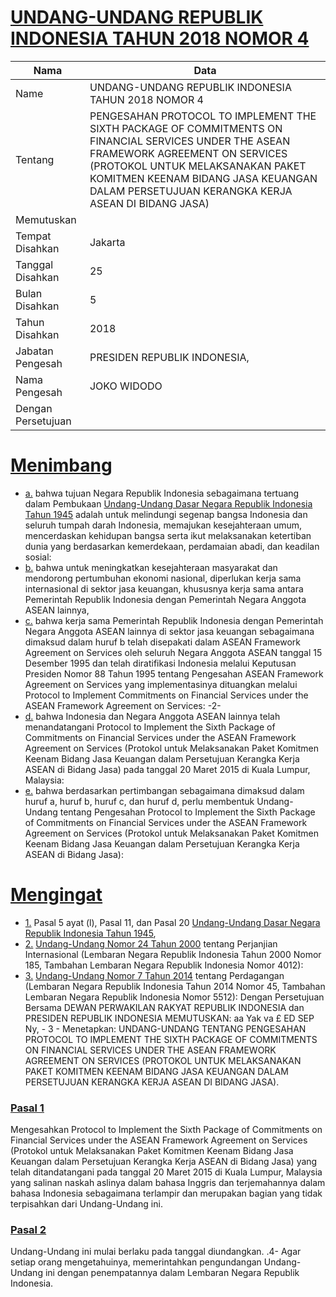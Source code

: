 # [UNDANG-UNDANG REPUBLIK INDONESIA TAHUN 2018 NOMOR 4](http://example.org/legal/peraturan/uu/2018/4)

| Nama | Data |
| ------ | ----- |
|Name|UNDANG-UNDANG REPUBLIK INDONESIA TAHUN 2018 NOMOR 4|
|Tentang| PENGESAHAN PROTOCOL TO IMPLEMENT THE SIXTH PACKAGE OF COMMITMENTS ON FINANCIAL SERVICES UNDER THE ASEAN FRAMEWORK AGREEMENT ON SERVICES (PROTOKOL UNTUK MELAKSANAKAN PAKET KOMITMEN KEENAM BIDANG JASA KEUANGAN DALAM PERSETUJUAN KERANGKA KERJA ASEAN DI BIDANG JASA)|
|Memutuskan||
|Tempat Disahkan|Jakarta|
|Tanggal Disahkan|25|
|Bulan Disahkan|5|
|Tahun Disahkan|2018|
|Jabatan Pengesah|PRESIDEN REPUBLIK INDONESIA,|
|Nama Pengesah|JOKO WIDODO|
|Dengan Persetujuan||
# [Menimbang](http://example.org/legal/peraturan/uu/2018/4/menimbang)

* [a.](http://example.org/legal/peraturan/uu/2018/4/menimbang/huruf/a) bahwa tujuan Negara Republik Indonesia sebagaimana tertuang dalam Pembukaan [Undang-Undang Dasar Negara Republik Indonesia Tahun 1945](http://example.org/legal/peraturan/uu) adalah untuk melindungi segenap bangsa Indonesia dan seluruh tumpah darah Indonesia, memajukan kesejahteraan umum, mencerdaskan kehidupan bangsa serta ikut melaksanakan ketertiban dunia yang berdasarkan kemerdekaan, perdamaian abadi, dan keadilan sosial:
* [b.](http://example.org/legal/peraturan/uu/2018/4/menimbang/huruf/b) bahwa untuk meningkatkan kesejahteraan masyarakat dan mendorong pertumbuhan ekonomi nasional, diperlukan kerja sama internasional di sektor jasa keuangan, khususnya kerja sama antara Pemerintah Republik Indonesia dengan Pemerintah Negara Anggota ASEAN lainnya,
* [c.](http://example.org/legal/peraturan/uu/2018/4/menimbang/huruf/c) bahwa kerja sama Pemerintah Republik Indonesia dengan Pemerintah Negara Anggota ASEAN lainnya di sektor jasa keuangan sebagaimana dimaksud dalam huruf b telah disepakati dalam ASEAN Framework Agreement on Services oleh seluruh Negara Anggota ASEAN tanggal 15 Desember 1995 dan telah diratifikasi Indonesia melalui Keputusan Presiden Nomor 88 Tahun 1995 tentang Pengesahan ASEAN Framework Agreement on Services yang implementasinya dituangkan melalui Protocol to Implement Commitments on Financial Services under the ASEAN Framework Agreement on Services: -2-
* [d.](http://example.org/legal/peraturan/uu/2018/4/menimbang/huruf/d) bahwa Indonesia dan Negara Anggota ASEAN lainnya telah menandatangani Protocol to Implement the Sixth Package of Commitments on Financial Services under the ASEAN Framework Agreement on Services (Protokol untuk Melaksanakan Paket Komitmen Keenam Bidang Jasa Keuangan dalam Persetujuan Kerangka Kerja ASEAN di Bidang Jasa) pada tanggal 20 Maret 2015 di Kuala Lumpur, Malaysia:
* [e.](http://example.org/legal/peraturan/uu/2018/4/menimbang/huruf/e) bahwa berdasarkan pertimbangan sebagaimana dimaksud dalam huruf a, huruf b, huruf c, dan huruf d, perlu membentuk Undang-Undang tentang Pengesahan Protocol to Implement the Sixth Package of Commitments on Financial Services under the ASEAN Framework Agreement on Services (Protokol untuk Melaksanakan Paket Komitmen Keenam Bidang Jasa Keuangan dalam Persetujuan Kerangka Kerja ASEAN di Bidang Jasa):
# [Mengingat](http://example.org/legal/peraturan/uu/2018/4/mengingat)

* [1.](http://example.org/legal/peraturan/uu/2018/4/mengingat/huruf/0001) Pasal 5 ayat (l), Pasal 11, dan Pasal 20 [Undang-Undang Dasar Negara Republik Indonesia Tahun 1945](http://example.org/legal/peraturan/uu),
* [2.](http://example.org/legal/peraturan/uu/2018/4/mengingat/huruf/0002) [Undang-Undang Nomor 24 Tahun 2000](http://example.org/legal/peraturan/uu/2000/24) tentang Perjanjian Internasional (Lembaran Negara Republik Indonesia Tahun 2000 Nomor 185, Tambahan Lembaran Negara Republik Indonesia Nomor 4012):
* [3.](http://example.org/legal/peraturan/uu/2018/4/mengingat/huruf/0003) [Undang-Undang Nomor 7 Tahun 2014](http://example.org/legal/peraturan/uu/2014/7) tentang Perdagangan (Lembaran Negara Republik Indonesia Tahun 2014 Nomor 45, Tambahan Lembaran Negara Republik Indonesia Nomor 5512): Dengan Persetujuan Bersama DEWAN PERWAKILAN RAKYAT REPUBLIK INDONESIA dan PRESIDEN REPUBLIK INDONESIA MEMUTUSKAN: aa Yak va £ ED SEP Ny, - 3 - Menetapkan: UNDANG-UNDANG TENTANG PENGESAHAN PROTOCOL TO IMPLEMENT THE SIXTH PACKAGE OF COMMITMENTS ON FINANCIAL SERVICES UNDER THE ASEAN FRAMEWORK AGREEMENT ON SERVICES (PROTOKOL UNTUK MELAKSANAKAN PAKET KOMITMEN KEENAM BIDANG JASA KEUANGAN DALAM PERSETUJUAN KERANGKA KERJA ASEAN DI BIDANG JASA).

### [Pasal 1](http://example.org/legal/peraturan/uu/2018/4/pasal/0001)
Mengesahkan Protocol to Implement the Sixth Package of Commitments on Financial Services under the ASEAN Framework Agreement on Services (Protokol untuk Melaksanakan Paket Komitmen Keenam Bidang Jasa Keuangan dalam Persetujuan Kerangka Kerja ASEAN di Bidang Jasa) yang telah ditandatangani pada tanggal 20 Maret 2015 di Kuala Lumpur, Malaysia yang salinan naskah aslinya dalam bahasa Inggris dan terjemahannya dalam bahasa Indonesia sebagaimana terlampir dan merupakan bagian yang tidak terpisahkan dari Undang-Undang ini.


### [Pasal 2](http://example.org/legal/peraturan/uu/2018/4/pasal/0002)
Undang-Undang ini mulai berlaku pada tanggal diundangkan. .4- Agar setiap orang mengetahuinya, memerintahkan pengundangan Undang-Undang ini dengan penempatannya dalam Lembaran Negara Republik Indonesia.
